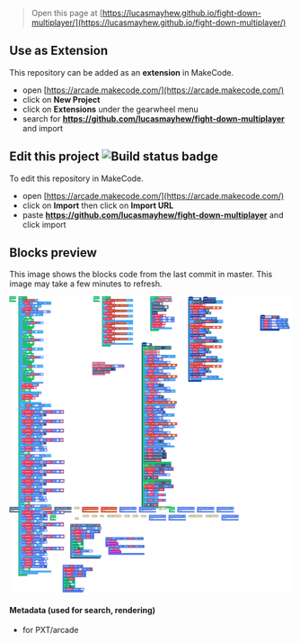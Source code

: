  


> Open this page at [https://lucasmayhew.github.io/fight-down-multiplayer/](https://lucasmayhew.github.io/fight-down-multiplayer/)

## Use as Extension

This repository can be added as an **extension** in MakeCode.

* open [https://arcade.makecode.com/](https://arcade.makecode.com/)
* click on **New Project**
* click on **Extensions** under the gearwheel menu
* search for **https://github.com/lucasmayhew/fight-down-multiplayer** and import

## Edit this project ![Build status badge](https://github.com/lucasmayhew/fight-down-multiplayer/workflows/MakeCode/badge.svg)

To edit this repository in MakeCode.

* open [https://arcade.makecode.com/](https://arcade.makecode.com/)
* click on **Import** then click on **Import URL**
* paste **https://github.com/lucasmayhew/fight-down-multiplayer** and click import

## Blocks preview

This image shows the blocks code from the last commit in master.
This image may take a few minutes to refresh.

![A rendered view of the blocks](https://github.com/lucasmayhew/fight-down-multiplayer/raw/master/.github/makecode/blocks.png)

#### Metadata (used for search, rendering)

* for PXT/arcade
<script src="https://makecode.com/gh-pages-embed.js"></script><script>makeCodeRender("{{ site.makecode.home_url }}", "{{ site.github.owner_name }}/{{ site.github.repository_name }}");</script>
